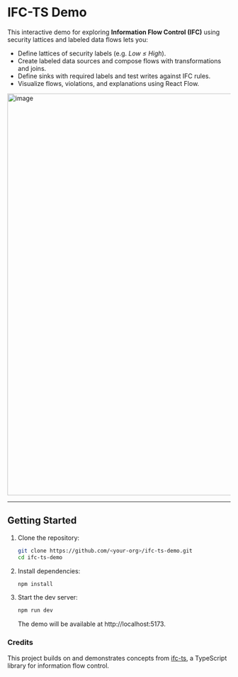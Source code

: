# IFC-TS Demo

This interactive demo for exploring **Information Flow Control (IFC)** using security lattices and labeled data flows lets you:

- Define lattices of security labels (e.g. *Low ≤ High*).  
- Create labeled data sources and compose flows with transformations and joins.  
- Define sinks with required labels and test writes against IFC rules.  
- Visualize flows, violations, and explanations using React Flow.

<img width="1388" height="905" alt="image" src="https://github.com/user-attachments/assets/f0fe360d-eac8-4327-a54a-bd1d12c39142" />


---

## Getting Started

1. Clone the repository:
   ```bash
   git clone https://github.com/<your-org>/ifc-ts-demo.git
   cd ifc-ts-demo
   ```
2. Install dependencies:
   ```bash
   npm install
   ```
3. Start the dev server:
   ```bash
   npm run dev
   ```
   The demo will be available at http://localhost:5173.

### Credits

This project builds on and demonstrates concepts from [ifc-ts](https://github.com/willardthor/ifc-ts),
a TypeScript library for information flow control.
